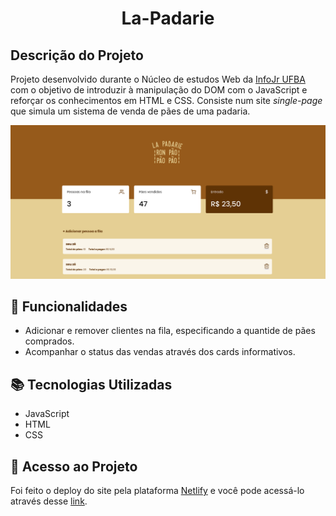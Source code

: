 <h1 align="center">La-Padarie</h1>

## Descrição do Projeto

Projeto desenvolvido durante o Núcleo de estudos Web da [InfoJr UFBA](https://br.linkedin.com/company/infojrufba) com o objetivo de introduzir à manipulação do DOM com o JavaScript e reforçar os conhecimentos em HTML e CSS. Consiste num site *single-page* que simula um sistema de venda de pães de uma padaria.

![Layout do site](./images/readme-preview.png)

## :hammer: Funcionalidades

- Adicionar e remover clientes na fila, especificando a quantide de pães comprados.
- Acompanhar o status das vendas através dos cards informativos.

## :books: Tecnologias Utilizadas

- JavaScript
- HTML
- CSS

## 📁 Acesso ao Projeto

Foi feito o deploy do site pela plataforma [Netlify](https://www.netlify.com/) e você pode acessá-lo através desse [link](https://loving-bhaskara-ab470d.netlify.app/).
